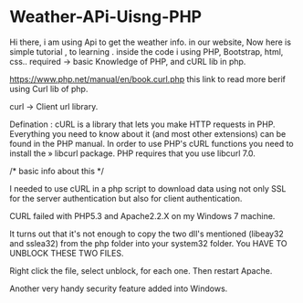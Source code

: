 # Weather-APi-Uisng-PHP
Hi there, i am using Api to get the weather info. in our website, Now here is simple tutorial , to learning .  inside the code i using PHP, Bootstrap, html, css..  required -> basic Knowledge of PHP, and cURL lib in php.


https://www.php.net/manual/en/book.curl.php this link to read more berif using Curl lib of php.

curl -> Client url library.

Defination : cURL is a library that lets you make HTTP requests in PHP. Everything you need to know about it (and most other extensions) can be found in the PHP manual. In order to use PHP's cURL functions you need to install the » libcurl package. PHP requires that you use libcurl 7.0.


/*   basic info about this */

I needed to use cURL in a php script to download data using not only SSL for the server authentication but also for client authentication. 

CURL failed with PHP5.3 and Apache2.2.X on my Windows 7 machine.

It turns out that it's not enough to copy the two dll's mentioned (libeay32 and sslea32) from the php folder into your system32 folder. You HAVE TO UNBLOCK THESE TWO FILES.

Right click the file, select unblock, for each one. Then restart Apache.

Another very handy security feature added into Windows.
